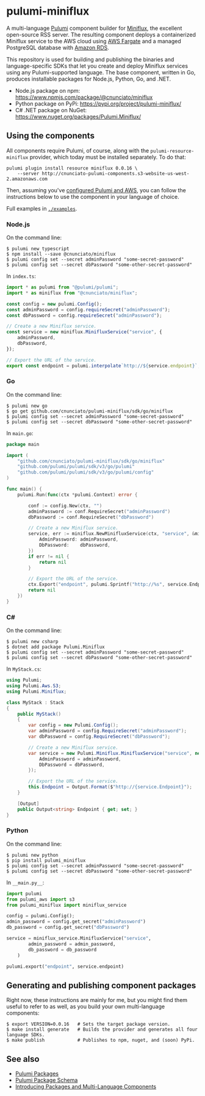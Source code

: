 # pulumi-miniflux

A multi-language [Pulumi](https://pulumi.com) component builder for [Miniflux](https://miniflux.app/), the excellent open-source RSS server. The resulting component deploys a containerized Miniflux service to the AWS cloud using [AWS Fargate](https://aws.amazon.com/fargate) and a managed PostgreSQL database with [Amazon RDS](https://aws.amazon.com/rds/).

This repository is used for building and publishing the binaries and language-specific SDKs that let you create and deploy Miniflux services using any Pulumi-supported language. The base component, written in Go, produces installable packages for Node.js, Python, Go, and .NET.

* Node.js package on npm: https://www.npmjs.com/package/@cnunciato/miniflux
* Python package on PyPi: https://pypi.org/project/pulumi-miniflux/
* C# .NET package on NuGet: https://www.nuget.org/packages/Pulumi.Miniflux/

## Using the components

All components require Pulumi, of course, along with the `pulumi-resource-miniflux` provider, which today must be installed separately. To do that:

```
pulumi plugin install resource miniflux 0.0.16 \
    --server http://cnunciato-pulumi-components.s3-website-us-west-2.amazonaws.com
```

Then, assuming you've [configured Pulumi and AWS](https://www.pulumi.com/docs/intro/cloud-providers/aws/), you can follow the instructions below to use the component in your language of choice.

Full examples in [`./examples`](./examples).

### Node.js

On the command line:

```
$ pulumi new typescript
$ npm install --save @cnunciato/miniflux
$ pulumi config set --secret adminPassword "some-secret-password"
$ pulumi config set --secret dbPassword "some-other-secret-password"
```

In `index.ts`:

```typescript
import * as pulumi from "@pulumi/pulumi";
import * as miniflux from "@cnunciato/miniflux";

const config = new pulumi.Config();
const adminPassword = config.requireSecret("adminPassword");
const dbPassword = config.requireSecret("adminPassword");

// Create a new Miniflux service.
const service = new miniflux.MinifluxService("service", {
    adminPassword,
    dbPassword,
});

// Export the URL of the service.
export const endpoint = pulumi.interpolate`http://${service.endpoint}`;
```

### Go

On the command line:

```
$ pulumi new go
$ go get github.com/cnunciato/pulumi-miniflux/sdk/go/miniflux
$ pulumi config set --secret adminPassword "some-secret-password"
$ pulumi config set --secret dbPassword "some-other-secret-password"
```

In `main.go`:

```go
package main

import (
	"github.com/cnunciato/pulumi-miniflux/sdk/go/miniflux"
	"github.com/pulumi/pulumi/sdk/v3/go/pulumi"
	"github.com/pulumi/pulumi/sdk/v3/go/pulumi/config"
)

func main() {
	pulumi.Run(func(ctx *pulumi.Context) error {

		conf := config.New(ctx, "")
		adminPassword := conf.RequireSecret("adminPassword")
		dbPassword := conf.RequireSecret("dbPassword")

		// Create a new Miniflux service.
		service, err := miniflux.NewMinifluxService(ctx, "service", &miniflux.MinifluxServiceArgs{
			AdminPassword: adminPassword,
			DbPassword:    dbPassword,
		})
		if err != nil {
			return nil
		}

		// Export the URL of the service.
		ctx.Export("endpoint", pulumi.Sprintf("http://%s", service.Endpoint))
		return nil
	})
}
```

### C#

On the command line:

```
$ pulumi new csharp
$ dotnet add package Pulumi.Miniflux
$ pulumi config set --secret adminPassword "some-secret-password"
$ pulumi config set --secret dbPassword "some-other-secret-password"
```

In `MyStack.cs`:

```csharp
using Pulumi;
using Pulumi.Aws.S3;
using Pulumi.Miniflux;

class MyStack : Stack
{
    public MyStack()
    {
        var config = new Pulumi.Config();
        var adminPassword = config.RequireSecret("adminPassword");
        var dbPassword = config.RequireSecret("dbPassword");

        // Create a new Miniflux service.
        var service = new Pulumi.Miniflux.MinifluxService("service", new Pulumi.Miniflux.MinifluxServiceArgs{
            AdminPassword = adminPassword,
            DbPassword = dbPassword,
        });

        // Export the URL of the service.
        this.Endpoint = Output.Format($"http://{service.Endpoint}");
    }

    [Output]
    public Output<string> Endpoint { get; set; }
}
```

### Python

On the command line:

```
$ pulumi new python
$ pip install pulumi_miniflux
$ pulumi config set --secret adminPassword "some-secret-password"
$ pulumi config set --secret dbPassword "some-other-secret-password"
```

In `__main.py__`:

```python
import pulumi
from pulumi_aws import s3
from pulumi_miniflux import miniflux_service

config = pulumi.Config();
admin_password = config.get_secret("adminPassword")
db_password = config.get_secret("dbPassword")

service = miniflux_service.MinifluxService("service",
        admin_password = admin_password,
        db_password = db_password
    )

pulumi.export("endpoint", service.endpoint)
```

## Generating and publishing component packages

Right now, these instructions are mainly for me, but you might find them useful to refer to as well, as you build your own multi-language components:

```
$ export VERSION=0.0.16   # Sets the target package version.
$ make install generate   # Builds the provider and generates all four language SDKs.
$ make publish            # Publishes to npm, nuget, and (soon) PyPi.
```

## See also

* [Pulumi Packages](https://www.pulumi.com/docs/guides/pulumi-packages/)
* [Pulumi Package Schema](https://www.pulumi.com/docs/guides/pulumi-packages/schema/)
* [Introducing Packages and Multi-Language Components](https://www.pulumi.com/blog/pulumiup-pulumi-packages-multi-language-components/)
